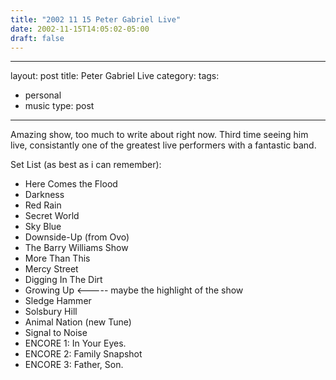 ```yaml
---
title: "2002 11 15 Peter Gabriel Live"
date: 2002-11-15T14:05:02-05:00
draft: false
---
```


---
layout: post
title: Peter Gabriel Live
category: 
tags: 
- personal
- music
type: post
---

Amazing show, too much to write about right now. Third time seeing him live, consistantly one of the greatest live performers with a fantastic band.

Set List (as best as i can remember):
- Here Comes the Flood
- Darkness
- Red Rain
- Secret World
- Sky Blue
- Downside-Up (from Ovo)
- The Barry Williams Show
- More Than This
- Mercy Street
- Digging In The Dirt
- Growing Up <----- maybe the highlight of the show
- Sledge Hammer
- Solsbury Hill
- Animal Nation (new Tune)
- Signal to Noise
- ENCORE 1: In Your Eyes.
- ENCORE 2: Family Snapshot
- ENCORE 3: Father, Son.


